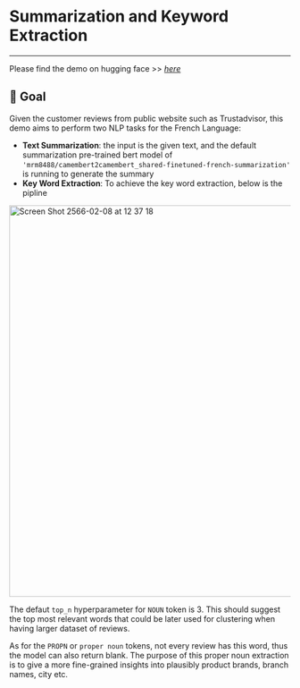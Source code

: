 # Summarization and Keyword Extraction
---


Please find the demo on hugging face >> [*here*](https://huggingface.co/spaces/Carlosito16/HXM-summarization)

## 🏁 Goal
Given the customer reviews from public website such as Trustadvisor, this demo aims to perform two NLP tasks for the French Language:
- **Text Summarization**: the input is the given text, and the default summarization pre-trained bert model of `'mrm8488/camembert2camembert_shared-finetuned-french-summarization'` is running to generate the summary
- **Key Word Extraction**: To achieve the key word extraction, below is the pipline

<img width="700" alt="Screen Shot 2566-02-08 at 12 37 18" src="https://user-images.githubusercontent.com/78911624/217519988-d3d8a0f0-e381-494e-bd9a-f1a2e5f73597.png">


The defaut `top_n` hyperparameter for `NOUN` token is 3. This should suggest the top most relevant words that could be later used for clustering when having larger dataset of reviews.

As for the `PROPN` or `proper noun` tokens, not every review has this word, thus the model can also return blank. The purpose of this proper noun extraction is to give a more fine-grained insights into plausibly product brands, branch names, city etc.
